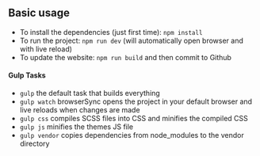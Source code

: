 ## Basic usage

- To install the dependencies (just first time): `npm install`
- To run the project: `npm run dev` (will automatically open browser and with live reload)
- To update the website: `npm run build` and then commit to Github

#### Gulp Tasks

- `gulp` the default task that builds everything
- `gulp watch` browserSync opens the project in your default browser and live reloads when changes are made
- `gulp css` compiles SCSS files into CSS and minifies the compiled CSS
- `gulp js` minifies the themes JS file
- `gulp vendor` copies dependencies from node_modules to the vendor directory
